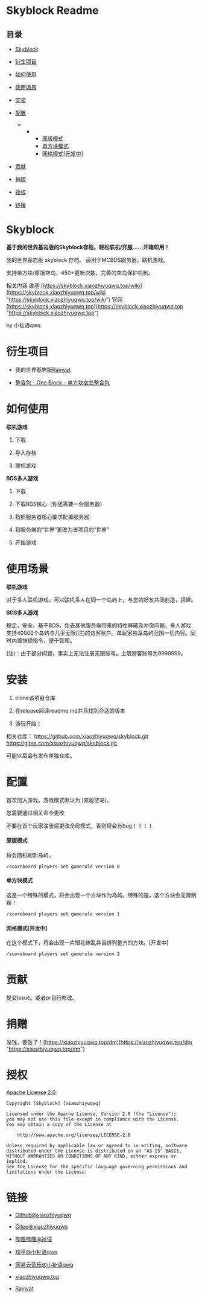 # Skyblock Readme

## 目录

*   [Skyblock](#skyblock)

*   [衍生项目](#衍生项目)

*   [如何使用](#如何使用)

*   [使用场景](#使用场景)

*   [安装](#安装)

*   [配置](#配置)

    *   *   *   [原版模式](#原版模式)
            *   [单方块模式](#单方块模式)
            *   [网格模式\[开发中\]](#网格模式开发中)

*   [贡献](#贡献)

*   [捐赠](#捐赠)

*   [授权](#授权)

*   [链接](#链接)

# Skyblock

**基于我的世界基岩版的Skyblock存档，轻松联机/开服......开箱即用！**

我的世界基岩版 skyblock 存档。
适用于MCBDS服务器，联机游戏。

支持单方块/原版空岛，450+更新次数，完善的空岛保护机制。

相关内容
维基 [https://skyblock.xiaozhiyuqwq.top/wiki](https://skyblock.xiaozhiyuqwq.top/wiki "https://skyblock.xiaozhiyuqwq.top/wiki")
官网 [https://skyblock.xiaozhiyuqwq.top](https://skyblock.xiaozhiyuqwq.top "https://skyblock.xiaozhiyuqwq.top")

by 小祉语qwq

# 衍生项目

*   我的世界基岩版[Rainyat](https://www.rainyat.work "Rainyat")

*   [整合包 - One Block - 单方块空岛整合包](https://www.minebbs.com/resources/one-block.3554/ "整合包 - One Block - 单方块空岛整合包")

# 如何使用

**联机游戏**

1.  下载

2.  导入存档

3.  联机游戏

**BDS多人游戏**

1.  下载

2.  下载BDS核心（你还需要一台服务器）

3.  按照服务器核心要求配置服务器

4.  将服务端的“世界”更改为该项目的“世界”

5.  开始游戏

# 使用场景

**联机游戏**

对于多人联机游戏。可以联机多人在同一个岛屿上，与您的好友共同创造，搭建。

**BDS多人游戏**

稳定，安全。基于BDS，免去其他服务端带来的特性屏蔽及冲突问题。多人游戏支持40000个岛屿与几乎无限(注)的访客账户。单玩家独享岛屿范围一切内容。同时内置快捷指令，便于管理。

(注)：由于部分问题，事实上无法注册无限账号。上限游客账号为9999999。

# 安装

1.  clone该项目仓库

2.  在release阅读readme.md并且找到合适的版本

3.  游玩开始！

相关仓库：
https://github.com/xiaozhiyuqwq/skyblock.git
https://gitee.com/xiaozhiyuqwq/skyblock.git

可能以后会有发布单独仓库。

# 配置

首次加入游戏。游戏模式默认为 \[原版空岛]。

您需要通过相关命令更改

不要在首个玩家注册后更改全局模式，否则将会有bug！！！！

#### 原版模式

将会随机刷新岛屿。

```text
/scoreboard players set gamerule version 0
```

#### 单方块模式

这是一个特殊的模式，将会出现一个方块作为岛屿。特殊的是，这个方块会无限刷新！

```text
/scoreboard players set gamerule version 1
```

#### 网格模式\[开发中]

在这个模式下，将会出现一片眼花缭乱并且排列整齐的方块。\[开发中]

```text
/scoreboard players set gamerule version 2
```

# 贡献

提交Issue。或者pr自行修改。

# 捐赠

没钱，要饭了！[https://xiaozhiyuqwq.top/dm](https://xiaozhiyuqwq.top/dm "https://xiaozhiyuqwq.top/dm")

# 授权

[Apache License 2.0](https://www.apache.org/licenses/LICENSE-2.0.html "Apache License 2.0")

```text
Copyright [Skyblock] [xiaozhiyuqwq]

Licensed under the Apache License, Version 2.0 (the "License");
you may not use this file except in compliance with the License.
You may obtain a copy of the License at

    http://www.apache.org/licenses/LICENSE-2.0

Unless required by applicable law or agreed to in writing, software
distributed under the License is distributed on an "AS IS" BASIS,
WITHOUT WARRANTIES OR CONDITIONS OF ANY KIND, either express or implied.
See the License for the specific language governing permissions and
limitations under the License.
```

# 链接

*   [Github@xiaozhiyuqwq](https://github.com/xiaozhiyuqwq "Github@xiaozhiyuqwq")

*   [Gitee@xiaozhiyuqwq](https://gitee.com/xiaozhiyuqwq "Gitee@xiaozhiyuqwq")

*   [哔哩哔哩@祉语](https://space.bilibili.com/437306982 "哔哩哔哩@祉语")

*   [知乎@小祉语qwq](https://www.zhihu.com/people/xiao-zhi-yu-qwq "知乎@小祉语qwq")

*   [网易云音乐@小祉语qwq](https://music.163.com/#/user/home?id=1958071148 "网易云音乐@小祉语qwq")

*   [xiaozhiyuqwq.top](https://xiaozhiyuqwq.top "xiaozhiyuqwq.top")

*   [Rainyat](https://www.rainyat.work "Rainyat")
